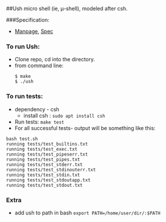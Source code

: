 ##Ush micro shell
(ie, μ-shell), modeled after csh.

###Specification:
- [Manpage](ush_manpage.pdf), [Spec](spec.md)

### To run Ush:
- Clone repo, cd into the directory.
- from command line:
    ```
    $ make
    $ ./ush
    
    ```

### To run tests:
- dependency - csh
    + install csh : `sudo apt install csh`
- Run tests: `make test`
- For all successful tests- output will be something like this:
```
bash test.sh
running tests/test_builtins.txt
running tests/test_exec.txt
running tests/test_pipeserr.txt
running tests/test_pipes.txt
running tests/test_stderr.txt
running tests/test_stdinouterr.txt
running tests/test_stdin.txt
running tests/test_stdoutapp.txt
running tests/test_stdout.txt
```

### Extra
- add ush to path in bash
    `export PATH=/home/user/dir/:$PATH`